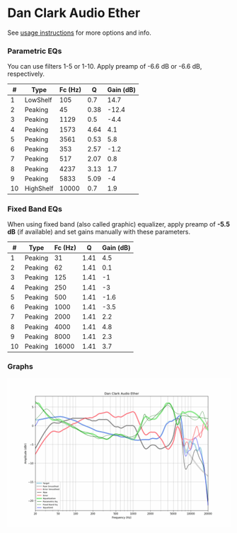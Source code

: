 # Dan Clark Audio Ether
See [usage instructions](https://github.com/jaakkopasanen/AutoEq#usage) for more options and info.

### Parametric EQs
You can use filters 1-5 or 1-10. Apply preamp of -6.6 dB or -6.6 dB, respectively.

|   # | Type      |   Fc (Hz) |    Q |   Gain (dB) |
|-----|-----------|-----------|------|-------------|
|   1 | LowShelf  |       105 | 0.7  |        14.7 |
|   2 | Peaking   |        45 | 0.38 |       -12.4 |
|   3 | Peaking   |      1129 | 0.5  |        -4.4 |
|   4 | Peaking   |      1573 | 4.64 |         4.1 |
|   5 | Peaking   |      3561 | 0.53 |         5.8 |
|   6 | Peaking   |       353 | 2.57 |        -1.2 |
|   7 | Peaking   |       517 | 2.07 |         0.8 |
|   8 | Peaking   |      4237 | 3.13 |         1.7 |
|   9 | Peaking   |      5833 | 5.09 |        -4   |
|  10 | HighShelf |     10000 | 0.7  |         1.9 |

### Fixed Band EQs
When using fixed band (also called graphic) equalizer, apply preamp of **-5.5 dB** (if available) and set gains manually with these parameters.

|   # | Type    |   Fc (Hz) |    Q |   Gain (dB) |
|-----|---------|-----------|------|-------------|
|   1 | Peaking |        31 | 1.41 |         4.5 |
|   2 | Peaking |        62 | 1.41 |         0.1 |
|   3 | Peaking |       125 | 1.41 |        -1   |
|   4 | Peaking |       250 | 1.41 |        -3   |
|   5 | Peaking |       500 | 1.41 |        -1.6 |
|   6 | Peaking |      1000 | 1.41 |        -3.5 |
|   7 | Peaking |      2000 | 1.41 |         2.2 |
|   8 | Peaking |      4000 | 1.41 |         4.8 |
|   9 | Peaking |      8000 | 1.41 |         2.3 |
|  10 | Peaking |     16000 | 1.41 |         3.7 |

### Graphs
![](./Dan%20Clark%20Audio%20Ether.png)
